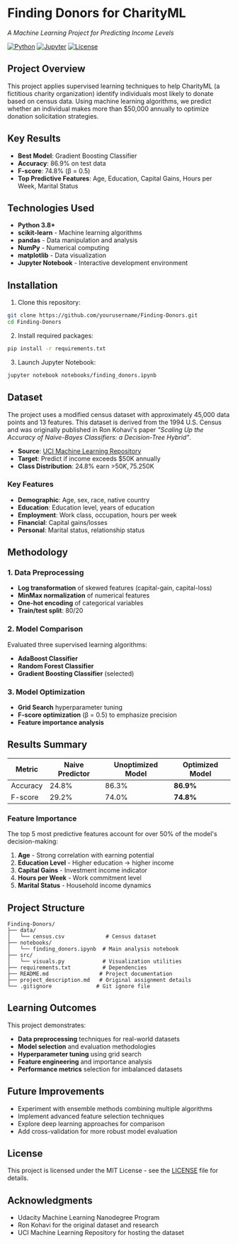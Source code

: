 
# Finding Donors for CharityML
*A Machine Learning Project for Predicting Income Levels*

[![Python](https://img.shields.io/badge/Python-3.8+-blue.svg)](https://python.org)
[![Jupyter](https://img.shields.io/badge/Jupyter-Notebook-orange.svg)](https://jupyter.org)
[![License](https://img.shields.io/badge/License-MIT-green.svg)](LICENSE)

## Project Overview

This project applies supervised learning techniques to help CharityML (a fictitious charity organization) identify individuals most likely to donate based on census data. Using machine learning algorithms, we predict whether an individual makes more than $50,000 annually to optimize donation solicitation strategies.

## Key Results

- **Best Model**: Gradient Boosting Classifier
- **Accuracy**: 86.9% on test data
- **F-score**: 74.8% (β = 0.5)
- **Top Predictive Features**: Age, Education, Capital Gains, Hours per Week, Marital Status

## Technologies Used

- **Python 3.8+**
- **scikit-learn** - Machine learning algorithms
- **pandas** - Data manipulation and analysis
- **NumPy** - Numerical computing
- **matplotlib** - Data visualization
- **Jupyter Notebook** - Interactive development environment

## Installation

1. Clone this repository:
```bash
git clone https://github.com/yourusername/Finding-Donors.git
cd Finding-Donors
```

2. Install required packages:
```bash
pip install -r requirements.txt
```

3. Launch Jupyter Notebook:
```bash
jupyter notebook notebooks/finding_donors.ipynb
```

## Dataset

The project uses a modified census dataset with approximately 45,000 data points and 13 features. This dataset is derived from the 1994 U.S. Census and was originally published in Ron Kohavi's paper *"Scaling Up the Accuracy of Naive-Bayes Classifiers: a Decision-Tree Hybrid"*.

- **Source**: [UCI Machine Learning Repository](https://archive.ics.uci.edu/ml/datasets/Census+Income)
- **Target**: Predict if income exceeds $50K annually
- **Class Distribution**: 24.8% earn >$50K, 75.2% earn ≤$50K

### Key Features
- **Demographic**: Age, sex, race, native country
- **Education**: Education level, years of education
- **Employment**: Work class, occupation, hours per week
- **Financial**: Capital gains/losses
- **Personal**: Marital status, relationship status

## Methodology

### 1. Data Preprocessing
- **Log transformation** of skewed features (capital-gain, capital-loss)
- **MinMax normalization** of numerical features
- **One-hot encoding** of categorical variables
- **Train/test split**: 80/20

### 2. Model Comparison
Evaluated three supervised learning algorithms:
- **AdaBoost Classifier**
- **Random Forest Classifier**  
- **Gradient Boosting Classifier** (selected)

### 3. Model Optimization
- **Grid Search** hyperparameter tuning
- **F-score optimization** (β = 0.5) to emphasize precision
- **Feature importance analysis**

## Results Summary

| Metric | Naive Predictor | Unoptimized Model | **Optimized Model** |
|--------|----------------|-------------------|-------------------|
| Accuracy | 24.8% | 86.3% | **86.9%** |
| F-score | 29.2% | 74.0% | **74.8%** |

### Feature Importance
The top 5 most predictive features account for over 50% of the model's decision-making:
1. **Age** - Strong correlation with earning potential
2. **Education Level** - Higher education → higher income
3. **Capital Gains** - Investment income indicator
4. **Hours per Week** - Work commitment level
5. **Marital Status** - Household income dynamics

## Project Structure
```
Finding-Donors/
├── data/
│   └── census.csv             # Census dataset
├── notebooks/
│   └── finding_donors.ipynb  # Main analysis notebook
├── src/
│   └── visuals.py            # Visualization utilities
├── requirements.txt          # Dependencies
├── README.md                # Project documentation
├── project_description.md   # Original assignment details
└── .gitignore              # Git ignore file
```

## Learning Outcomes

This project demonstrates:
- **Data preprocessing** techniques for real-world datasets
- **Model selection** and evaluation methodologies
- **Hyperparameter tuning** using grid search
- **Feature engineering** and importance analysis
- **Performance metrics** selection for imbalanced datasets

## Future Improvements

- Experiment with ensemble methods combining multiple algorithms
- Implement advanced feature selection techniques
- Explore deep learning approaches for comparison
- Add cross-validation for more robust model evaluation

## License

This project is licensed under the MIT License - see the [LICENSE](LICENSE) file for details.

## Acknowledgments

- Udacity Machine Learning Nanodegree Program
- Ron Kohavi for the original dataset and research
- UCI Machine Learning Repository for hosting the dataset

